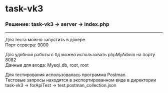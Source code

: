 # task-vk3
### Решение: task-vk3 -> server -> index.php
---
   
Для теста можно запустить в докере.   
Порт сервера: 9000  
   
Для удобной работы с бд можно использовать phpMyAdmin на порту 8082   
Данные для входа: Mysql_db, root, root
   
Для тестирования использовалась программа Postman.   
Тестовые запросы находятся в экспортированном виде в директории task-vk3 -> forApiTest -> test.postman_collection.json